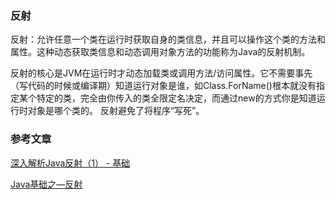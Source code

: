### 反射

反射：允许任意一个类在运行时获取自身的类信息，并且可以操作这个类的方法和属性。这种动态获取类信息和动态调用对象方法的功能称为Java的反射机制。

反射的核心是JVM在运行时才动态加载类或调用方法/访问属性。它不需要事先（写代码的时候或编译期）知道运行对象是谁，如Class.ForName()根本就没有指定某个特定的类，完全由你传入的类全限定名决定，而通过new的方式你是知道运行时对象是哪个类的。 反射避免了将程序“写死”。



### 参考文章

[深入解析Java反射（1） - 基础](https://www.sczyh30.com/posts/Java/java-reflection-1/)

[Java基础之—反射](https://blog.csdn.net/sinat_38259539/article/details/71799078)

